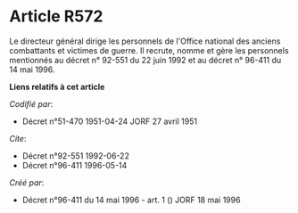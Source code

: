 # Article R572

Le directeur général dirige les personnels de l'Office national des anciens combattants et victimes de guerre. Il recrute,
nomme et gère les personnels mentionnés au décret n° 92-551 du 22 juin 1992 et au décret n° 96-411 du 14 mai 1996.

**Liens relatifs à cet article**

_Codifié par_:

  - Décret n°51-470 1951-04-24 JORF 27 avril 1951

_Cite_:

  - Décret n°92-551 1992-06-22
  - Décret n°96-411 1996-05-14

_Créé par_:

  - Décret n°96-411 du 14 mai 1996 - art. 1 () JORF 18 mai 1996
